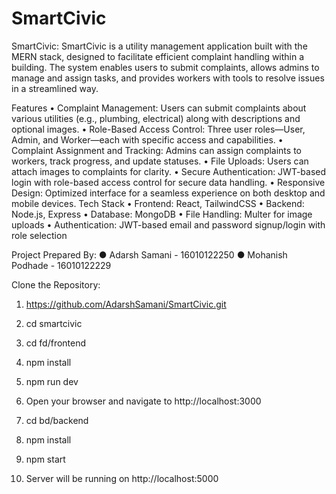 # SmartCivic
SmartCivic:
SmartCivic is a utility management application built with the MERN stack, designed to facilitate efficient complaint handling within a building. The system enables users to submit complaints, allows admins to manage and assign tasks, and provides workers with tools to resolve issues in a streamlined way.

Features
•	Complaint Management: Users can submit complaints about various utilities (e.g., plumbing, electrical) along with descriptions and optional images.
•	Role-Based Access Control: Three user roles—User, Admin, and Worker—each with specific access and capabilities.
•	Complaint Assignment and Tracking: Admins can assign complaints to workers, track progress, and update statuses.
•	File Uploads: Users can attach images to complaints for clarity.
•	Secure Authentication: JWT-based login with role-based access control for secure data handling.
•	Responsive Design: Optimized interface for a seamless experience on both desktop and mobile devices.
Tech Stack
•	Frontend: React, TailwindCSS
•	Backend: Node.js, Express
•	Database: MongoDB
•	File Handling: Multer for image uploads
•	Authentication: JWT-based email and password signup/login with role selection

Project Prepared By:
●	Adarsh Samani - 16010122250
●	Mohanish Podhade - 16010122229

Clone the Repository:
1.	https://github.com/AdarshSamani/SmartCivic.git
2.	cd smartcivic

3.	cd fd/frontend
4.	npm install
5.	npm run dev
6.	Open your browser and navigate to http://localhost:3000

7.	cd bd/backend
8.	npm install
9.	npm start
10.	Server will be running on http://localhost:5000

